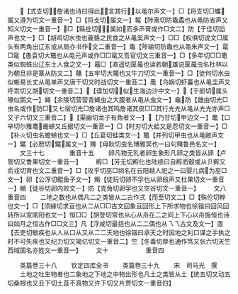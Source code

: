 <!-- { "loadSidebar": true } -->
　　【式支切詹诸也诗曰得此言其行以黾尔声文一】□【将支切□蠵属又遵为切文一重音一】□【将攴切属文一】鼅【陟离切防鼄蟊也从黾防省声又知义切文一重音一】□【緜批切属如而多声膏或作□文二】防【于佳切謟声也文一】□【胡鸡切水虫也薉貉之民食之从黾奚声文一】□□【权俱切说文□属头有两角出辽东或从局亦书作文二重音一】鼄【陟输切防鼄也从黾朱声文一】鼋□鼋【愚袁切大鼈也从黾元声或作□□鼋又吾官切文三重音一】□【多年切□□鼃类似蜘蛛出辽东土人食之文一】鼂□【直遥切匽鼂也读若朝雄说匽鼂虫名杜林以为朝旦非是篆从防文二】鼇【五牢切大鼈也又牛刀切文一重音一】□【徒何切水虫似蜥易长丈从黾单声又唐干切又时战切文一重音二】鼃【乌娲切虾蟇也从黾圭声又呼乖切又胡切文一重音二】【谟加切似生海边沙中文一】【于郎切属头喙似鹅文一】蝇【余陵切营营青蝇虫之大腹者从黾从虫文一】鼀防【雌由切圥□虫名或作防□又七宿切圥□詹诸也其鸣詹诸其皮□□其行圥圥从黾从圥圥亦声□又子六切文三重音二】【渠幽切龙子有角者文一】【乃甘切甲边文一】鼁【口举切尔雅鼁蟾蜍又丘据切文一重音一】□【时刃切大蛤又是忍切文一重音一】□【补火切虫名蟾蜍也文一】□【丘葛切蛙类文一】鼈【并列切甲虫也从黾敝声文一】鼊【必厯切鼊属文一】鼆【母耿切虫名博雅冥也一曰句鼆鲁邑名文一】
　　文三十七　　　　重音十五
　　卵凡物无乳者卵生象形凡卵之类皆从卵【卢管切又鲁果切文一重音一】
　　孵□【芳无切孵化也陆绩曰自孵而鷇或从卪孵又俞戎切育也文二重音一】□【攻乎切巫□祠名在云阳越人祀之一曰婴儿病为巫□文一】卵【公浑切鲲鱼子文一】毈【徒玩切卵不孚也从卵段声又杜果切文一重音一】贕【徒谷切卵内败文一】防【克角切卵孚也又空谷切文一重音一】
　　文八　　　　　　重音四
　　二地之数也从偶凡二之类皆从二古作弍【而至切文二】□【殊伦切粹也文一】□【须縁切求亘也从二从□□古文回象亘回形上下所求物也徐锴曰回风回转所以宣隂阳也文一】恒□□【胡登切常也从心从舟在二之间上下心以舟施恒也诗曰如月之恒古作□□文三】凡【浮咸切最括也从二二偶也从乁乁古文及文一】亟【去吏切敏疾也从人从口从又从二二天地也徐锴曰承天之时因地之利口谋之手执之时不可失疾也又纪力切又竭亿切文一重音二】竺【冬毒切厚也通作笃又张六切天竺西域国名亦姓文一重音一】
　　文十　　　　　　重音四

　　类篇卷三十八
　　钦定四库全书
　　类篇卷三十九
　　宋　司马光　撰
　　土地之吐生物者也二象地之下地之中物出形也凡土之类皆从土【统五切又动五切桑根也又丑下切土苴不真物又许下切又片贾切文一重音四】
